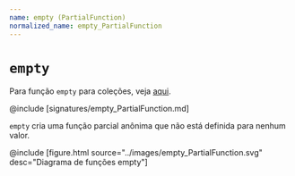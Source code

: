 ```yaml
---
name: empty (PartialFunction)
normalized_name: empty_PartialFunction
---
```


# `empty`

Para função `empty` para coleções, veja [aqui](./empty_collections).

@include [signatures/empty_PartialFunction.md]

`empty` cria uma função parcial anônima que não está definida para nenhum valor.

@include [figure.html source="../images/empty_PartialFunction.svg" desc="Diagrama de funções empty"]

